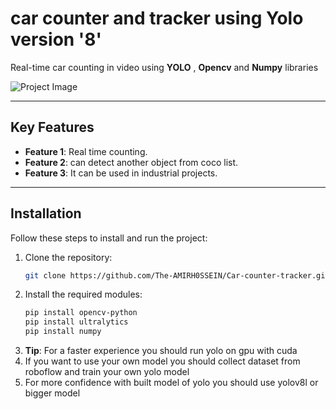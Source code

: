 # car counter and tracker using Yolo version '8'

Real-time car counting in video using **YOLO** , **Opencv** and **Numpy** libraries

![Project Image](out/out_img.png)

---

## Key Features

- **Feature 1**: Real time counting.
- **Feature 2**: can detect another object from coco list.
- **Feature 3**: It can be used in industrial projects.

---

## Installation

Follow these steps to install and run the project:

1. Clone the repository:
   ```bash
   git clone https://github.com/The-AMIRH0SSEIN/Car-counter-tracker.git
   ```
2. Install the required modules:
   ```bash
   pip install opencv-python
   pip install ultralytics
   pip install numpy
   ```
3. **Tip**: For a faster experience you should run yolo on gpu with cuda
4. If you want to use your own model you should collect dataset from roboflow and train your own yolo model
5. For more confidence with built model of yolo you should use yolov8l or bigger model 
